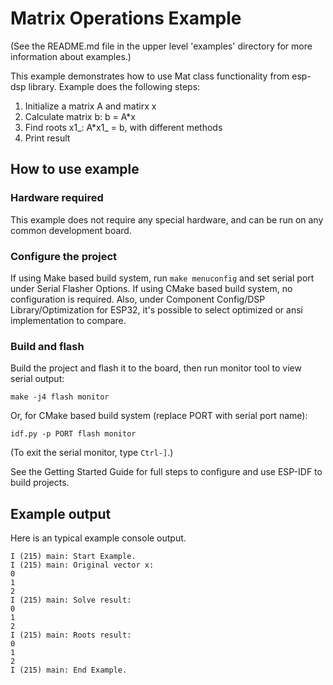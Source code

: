 # Matrix Operations Example 

(See the README.md file in the upper level 'examples' directory for more information about examples.)

This example demonstrates how to use Mat class functionality from esp-dsp library. Example does the following steps:

1. Initialize a matrix A and matirx x
2. Calculate matrix b: b = A*x
3. Find roots x1_: A*x1_ = b, with different methods
4. Print result

## How to use example

### Hardware required

This example does not require any special hardware, and can be run on any common development board.

### Configure the project

If using Make based build system, run `make menuconfig` and set serial port under Serial Flasher Options. 
If using CMake based build system, no configuration is required.
Also, under Component Config/DSP Library/Optimization for ESP32, it's possible to select optimized or ansi implementation to compare. 

### Build and flash

Build the project and flash it to the board, then run monitor tool to view serial output:

```
make -j4 flash monitor
```

Or, for CMake based build system (replace PORT with serial port name):

```
idf.py -p PORT flash monitor
```

(To exit the serial monitor, type ``Ctrl-]``.)

See the Getting Started Guide for full steps to configure and use ESP-IDF to build projects.

## Example output

Here is an typical example console output. 

```
I (215) main: Start Example.
I (215) main: Original vector x:
0
1
2
I (215) main: Solve result:
0
1
2
I (215) main: Roots result:
0
1
2
I (215) main: End Example.

```
